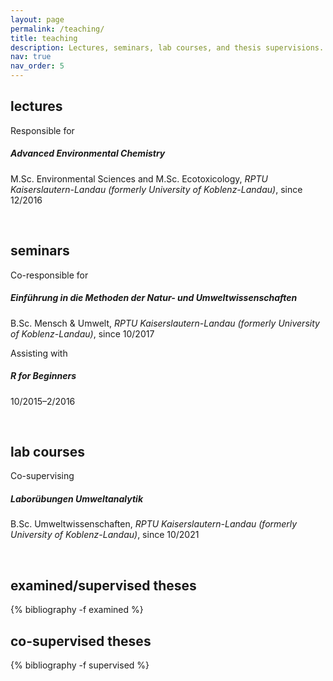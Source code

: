 ```yaml
---
layout: page
permalink: /teaching/
title: teaching
description: Lectures, seminars, lab courses, and thesis supervisions.
nav: true
nav_order: 5
---
```


## lectures

Responsible for

##### Advanced Environmental Chemistry

M.Sc. Environmental Sciences and M.Sc. Ecotoxicology, *RPTU Kaiserslautern-Landau (formerly University of Koblenz-Landau)*,
since 12/2016

&nbsp;

## seminars

Co-responsible for

##### Einführung in die Methoden der Natur- und Umweltwissenschaften

B.Sc. Mensch & Umwelt, *RPTU Kaiserslautern-Landau (formerly University of Koblenz-Landau)*,
since 10/2017

Assisting with

##### R for Beginners 

10/2015–2/2016

&nbsp;

## lab courses

Co-supervising

##### Laborübungen Umweltanalytik

B.Sc. Umweltwissenschaften, *RPTU Kaiserslautern-Landau (formerly University of Koblenz-Landau)*,
since 10/2021

&nbsp;

## examined/supervised theses

<div class="publications">
  {% bibliography -f examined %}
</div>

## co-supervised theses

<div class="publications">
  {% bibliography -f supervised %}
</div>
